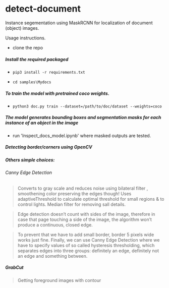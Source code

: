# detect-document

Instance segementation using MaskRCNN for localization of document (object) images.

Usage instructions.

*  clone the repo 

##### Install the required packaged

* `pip3 install -r requirements.txt`

* `cd samples\Mydocs` 

##### To train the model with pretrained coco weights.

* `python3 doc.py train --dataset=/path/to/doc/dataset --weights=coco`

##### The model generates bounding boxes and segmentation masks for each instance of an object in the image

* run 'Inspect_docs_model.ipynb' where masked outputs are tested.

##### Detecting border/corners using OpenCV

##### Others simple choices:
###### Canny Edge Detection

> Converts to gray scale and reduces noise using bilateral filter , smoothening color preserving the edges though!
Uses adaptiveThreshold to calculate optimal threshold for small regions & to control lights.
Median filter for removing sall details.


> Edge detection doesn’t count with sides of the image, therefore in case that page touching a side of the image, the algorithm won’t produce a continuous, closed edge. 

 
> To prevent that we have to add small border, border 5 pixels wide works just fine. Finally, we can use Canny Edge Detection where we have to specify values of so called hysteresis thresholding, 
which separates edges into three groups: definitely an edge, definitely not an edge and something between.



##### GrabCut

> Getting foreground images with contour
